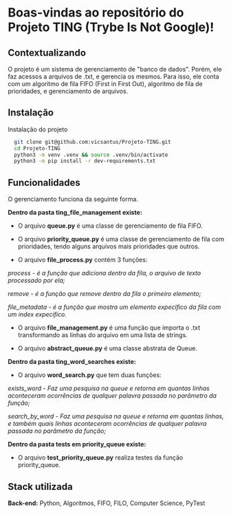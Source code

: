 # Boas-vindas ao repositório do Projeto TING (Trybe Is Not Google)!

## Contextualizando

O projeto é um sistema de gerenciamento de "banco de dados". Porém, ele faz acessos a arquivos de .txt, e gerencia os mesmos. Para isso, ele conta com um algoritmo de fila FIFO (First in First Out), algoritmo de fila de prioridades, e gerenciamento de arquivos.

## Instalação

Instalação do projeto

```bash
  git clone git@github.com:vicsantus/Projeto-TING.git
  cd Projeto-TING
  python3 -m venv .venv && source .venv/bin/activate
  python3 -m pip install -r dev-requirements.txt
```

## Funcionalidades

O gerenciamento funciona da seguinte forma.

**Dentro da pasta ting_file_management existe:**

- O arquivo **queue.py** é uma classe de gerenciamento de fila FIFO.

- O arquivo **priority_queue.py** é uma classe de gerenciamento de fila com prioridades, tendo alguns arquivos mais prioridades que outros.

- O arquivo **file_process.py** contém 3 funções:

_process - é a função que adiciona dentro da fila, o arquivo de texto processado por ela;_

_remove - é a função que remove dentro da fila o primeiro elemento;_

_file_metadata - é a função que mostra um elemento expecifico da fila com um index expecifico._

- O arquivo **file_management.py** é uma função que importa o .txt transformando as linhas do arquivo em uma lista de strings.

- O arquivo **abstract_queue.py** é uma classe abstrata de Queue.

**Dentro da pasta ting_word_searches existe:**

- O arquivo **word_search.py** que tem duas funções:

_exists_word - Faz uma pesquisa na queue e retorna em quantas linhas aconteceram ocorrências de qualquer palavra passada no parâmetro da função;_

_search_by_word - Faz uma pesquisa na queue e retorna em quantas linhas, e também quais linhas aconteceram ocorrências de qualquer palavra passada no parâmetro da função;_

**Dentro da pasta tests em priority_queue existe:**

- O arquivo **test_priority_queue.py** realiza testes da função priority_queue.

## Stack utilizada

**Back-end:** Python, Algoritmos, FIFO, FILO, Computer Science, PyTest
